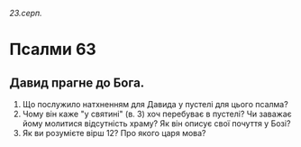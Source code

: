 
_23.серп._

# Псалми 63

## Давид прагне до Бога.
1. Що послужило натхненням для Давида у пустелі для цього псалма?
2. Чому він каже "у святині" (в. 3) хоч перебуває в пустелі? Чи заважає йому молитися відсутність храму? Як він описує свої почуття у Бозі?
3. Як ви розумієте вірш 12? Про якого царя мова?

